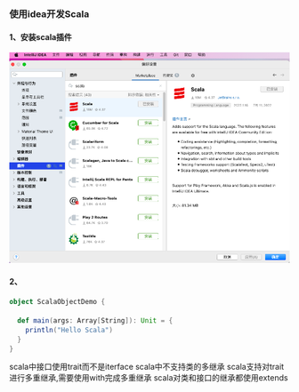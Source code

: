 ### 使用idea开发Scala
#### 1、安装scala插件
![img.png](imgs/scala_idea.png)
#### 2、


```scala
object ScalaObjectDemo {

  def main(args: Array[String]): Unit = {
    println("Hello Scala")
  }
}

```

scala中接口使用trait而不是iterface
scala中不支持类的多继承
scala支持对trait进行多重继承,需要使用with完成多重继承
scala对类和接口的继承都使用extends